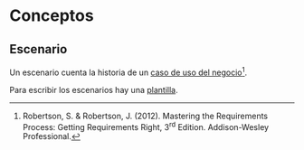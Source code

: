# Conceptos

## Escenario

Un escenario cuenta la historia de un
[caso de uso del negocio](/4_Conceptos/4_Caso_de_uso_del_negocio.md)[^1].

[^1]: Robertson, S. & Robertson, J. (2012). Mastering the Requirements Process:
Getting Requirements Right, 3<sup>rd</sup> Edition. Addison-Wesley Professional.

Para escribir los escenarios hay una
[plantilla](/3_Plantillas/3_2_Escenario.md).
